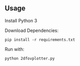## Usage

Install Python 3

Download Dependencies:

`pip install -r requirements.txt`

Run with:

`python 2dfovplotter.py`